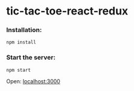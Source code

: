 # tic-tac-toe-react-redux

### Installation:

```
npm install
```

### Start the server:

```
npm start
```

Open: [localhost:3000](localhost:3000)